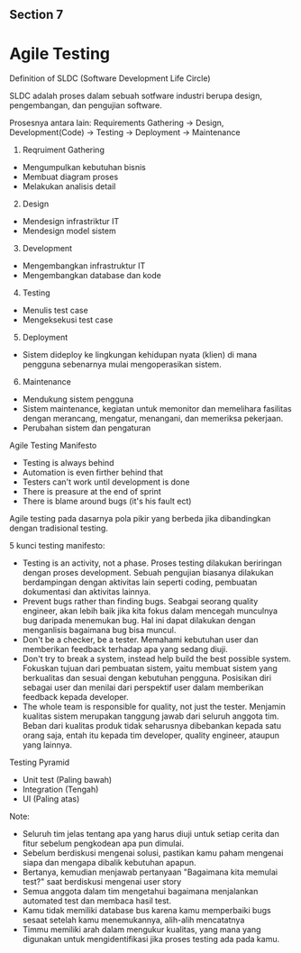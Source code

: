 ## Section 7

# Agile Testing

Definition of SLDC (Software Development Life Circle)

SLDC adalah proses dalam sebuah sotfware industri berupa design, pengembangan, dan pengujian software.

Prosesnya antara lain:
Requirements Gathering -> Design, Development(Code) -> Testing -> Deployment -> Maintenance

1. Reqruiment Gathering
- Mengumpulkan kebutuhan bisnis
- Membuat diagram proses
- Melakukan analisis detail

2. Design
- Mendesign infrastriktur IT
- Mendesign model sistem

3. Development
- Mengembangkan infrastruktur IT
- Mengembangkan database dan kode

4. Testing
- Menulis test case
- Mengeksekusi test case

5. Deployment
- Sistem dideploy ke lingkungan kehidupan nyata (klien) di mana pengguna sebenarnya mulai mengoperasikan sistem.

6. Maintenance
- Mendukung sistem pengguna
- Sistem maintenance, kegiatan untuk memonitor dan memelihara fasilitas dengan merancang, mengatur, menangani, dan memeriksa pekerjaan.
- Perubahan sistem dan pengaturan


Agile Testing Manifesto
- Testing is always behind
- Automation is even firther behind that
- Testers can't work until development is done
- There is preasure at the end of sprint
- There is blame around bugs (it's his fault ect)

Agile testing pada dasarnya pola pikir yang berbeda jika dibandingkan dengan tradisional testing.

5 kunci testing manifesto:
- Testing is an activity, not a phase. Proses testing dilakukan beriringan dengan proses development. Sebuah pengujian biasanya dilakukan berdampingan dengan aktivitas lain seperti coding, pembuatan dokumentasi dan aktivitas lainnya.
- Prevent bugs rather than finding bugs. Seabgai seorang quality engineer, akan lebih baik jika kita fokus dalam mencegah munculnya bug daripada menemukan bug. Hal ini dapat dilakukan dengan menganlisis bagaimana bug bisa muncul.
- Don't be a checker, be a tester. Memahami kebutuhan user dan memberikan feedback terhadap apa yang sedang diuji. 
- Don't try to break a system, instead help build the best possible system. Fokuskan tujuan dari pembuatan sistem, yaitu membuat sistem yang berkualitas dan sesuai dengan kebutuhan pengguna. Posisikan diri sebagai user dan menilai dari perspektif user dalam memberikan feedback kepada developer.
- The whole team is responsible for quality, not just the tester. Menjamin kualitas sistem merupakan tanggung jawab dari seluruh anggota tim. Beban dari kualitas produk tidak seharusnya dibebankan kepada satu orang saja, entah itu kepada tim developer, quality engineer, ataupun yang lainnya.

Testing Pyramid
- Unit test (Paling bawah)
- Integration (Tengah)
- UI (Paling atas)

Note:
- Seluruh tim jelas tentang apa yang harus diuji untuk setiap cerita dan fitur sebelum pengkodean apa pun dimulai.
- Sebelum berdiskusi mengenai solusi, pastikan kamu paham mengenai siapa dan mengapa dibalik kebutuhan apapun.
- Bertanya, kemudian menjawab pertanyaan "Bagaimana kita memulai test?" saat berdiskusi mengenai user story
- Semua anggota dalam tim mengetahui bagaimana menjalankan automated test dan membaca hasil test.
- Kamu tidak memiliki database bus karena kamu memperbaiki bugs sesaat setelah kamu menemukannya, alih-alih mencatatnya
- Timmu memiliki arah dalam mengukur kualitas, yang mana yang digunakan untuk mengidentifikasi jika proses testing ada pada kamu.
